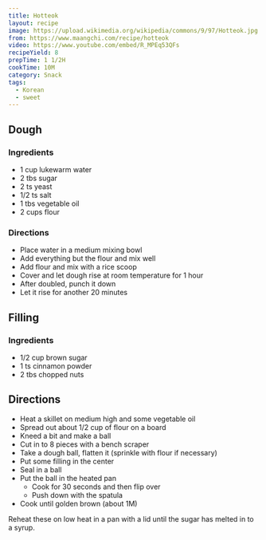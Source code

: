 ```yaml
---
title: Hotteok
layout: recipe
image: https://upload.wikimedia.org/wikipedia/commons/9/97/Hotteok.jpg
from: https://www.maangchi.com/recipe/hotteok
video: https://www.youtube.com/embed/R_MPEq53QFs
recipeYield: 8
prepTime: 1 1/2H
cookTime: 10M
category: Snack
tags:
  - Korean
  - sweet
---
```



## Dough

### Ingredients

- 1 cup lukewarm water
- 2 tbs sugar
- 2 ts yeast
- 1/2 ts salt
- 1 tbs vegetable oil
- 2 cups flour

### Directions

- Place water in a medium mixing bowl
- Add everything but the flour and mix well
- Add flour and mix with a rice scoop
- Cover and let dough rise at room temperature for 1 hour
- After doubled, punch it down
- Let it rise for another 20 minutes

## Filling

### Ingredients

- 1/2 cup brown sugar
- 1 ts cinnamon powder
- 2 tbs chopped nuts

## Directions

- Heat a skillet on medium high and some vegetable oil
- Spread out about 1/2 cup of flour on a board
- Kneed a bit and make a ball
- Cut in to 8 pieces with a bench scraper
- Take a dough ball, flatten it (sprinkle with flour if necessary)
- Put some filling in the center
- Seal in a ball
- Put the ball in the heated pan
  - Cook for 30 seconds and then flip over
  - Push down with the spatula
- Cook until golden brown (about 1M)

Reheat these on low heat in a pan with a lid until the sugar has melted in to a syrup.
